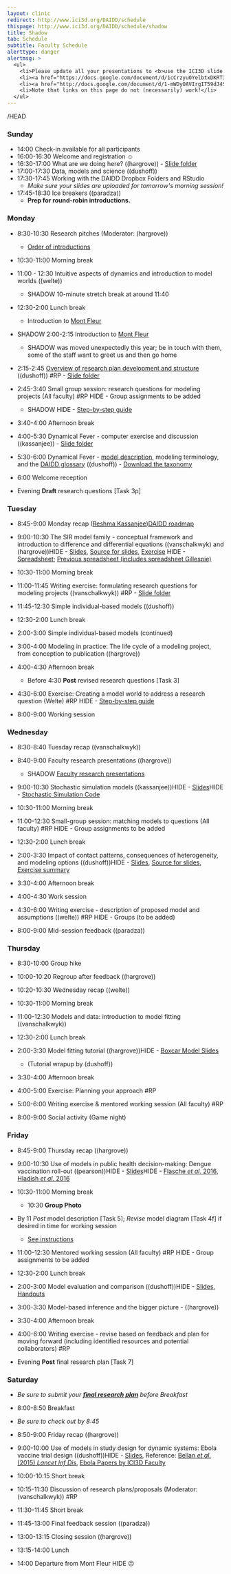 ```yaml
---
layout: clinic
redirect: http://www.ici3d.org/DAIDD/schedule
thispage: http://www.ici3d.org/DAIDD/schedule/shadow
title: Shadow
tab: Schedule
subtitle: Faculty Schedule
alerttype: danger
alertmsg: >
  <ul>
    <li>Please update all your presentations to <b>use the ICI3D slide template</b>.</li>
    <li><a href="https://docs.google.com/document/d/1cCrzyuOYelbtxDKRT3fuwcKQImse3KLSJ3cR_yNTkng">Click here for access to the DAIDD 2018 Notes GD.</a></li>
    <li><a href="http://docs.google.com/document/d/1-mWDyOAVIrgIT59dJ4ShrM1rsh8Ik_2f6Pr0_O8FQ2I/edit?usp=sharing_eip&ts=5a2da462">Click here for access to the DAIDD 2017 Notes GD.</a></li>
    <li>Note that links on this page do not (necessarily) work!</li>
  </ul>
---
```


/HEAD

### Sunday

- 14:00 Check-in available for all participants
- 16:00-16:30 Welcome and registration ☺
- 16:30-17:00 What are we doing here? ((hargrove)) - [Slide folder](https://tinyurl.com/daidd-2019)
- 17:00-17:30 Data, models and science ((dushoff))
- 17:30-17:45 Working with the DAIDD Dropbox Folders and RStudio
    - _Make sure your slides are uploaded for tomorrow's morning session!_
- 17:45-18:30 Ice breakers ((paradza))
    - **Prep for round-robin introductions.**

### Monday

- 8:30-10:30 Research pitches (Moderator: (hargrove))
    - [Order of introductions](./introductions)
- 10:30-11:00 Morning break
- 11:00 - 12:30 Intuitive aspects of dynamics and introduction to model worlds ((welte))
    - SHADOW 10-minute stretch break at around 11:40
- 12:30-2:00 Lunch break
	* Introduction to [Mont Fleur](https://www.montfleur.co.za)

- SHADOW 2:00-2:15 Introduction to [Mont Fleur](https://www.montfleur.co.za)
	* SHADOW was moved unexpectedly this year; be in touch with them, some of the staff want to greet us and then go home
- 2:15-2:45 [Overview of research plan development and structure](planOverview) ((dushoff)) #RP - [Slide folder](https://tinyurl.com/daidd-2019)
- 2:45-3:40 Small group session: research questions for modeling projects (All faculty) #RP HIDE  - Group assignments to be added
	* SHADOW HIDE - [Step-by-step guide](../Materials/researchQuestions)
- 3:40-4:00 Afternoon break

- 4:00-5:30 Dynamical Fever - computer exercise and discussion ((kassanjee)) - [Slide folder](https://tinyurl.com/daidd-2019)
- 5:30-6:00 Dynamical Fever - [model description](../Materials/fever), modeling terminology, and the [DAIDD glossary](http://tinyurl.com/daidd-public) ((dushoff)) - [Download the taxonomy](../Materials/modelTaxonomy)
- 6:00 Welcome reception

- Evening __Draft__ research questions [Task 3p]

### Tuesday

- 8:45-9:00 Monday recap ([Reshma Kassanjee]({{site.subdomainurl}}/team/kassanjee/))[DAIDD roadmap](https://www.dropbox.com/s/p41iaw1pl5nani4/roadmap.pdf?dl=0)
- 9:00-10:30 The SIR model family - conceptual framework and introduction to difference and differential equations ((vanschalkwyk) and (hargrove))HIDE  - [Slides](https://github.com/dushoff/disease_model_talks/blob/master/git_push/family.draft.pdf), [Source for slides](https://github.com/dushoff/disease_model_talks), [Exercise](../Materials/SIRmodelFamily)
 HIDE  - [Spreadsheet](http://tinyurl.com/SIR-DAIDD-2016); [Previous spreadsheet (includes spreadsheet Gillespie)](http://tinyurl.com/SIR-DAIDD-2015)
- 10:30-11:00 Morning break

- 11:00-11:45 Writing exercise: formulating research questions for modeling projects ((vanschalkwyk)) #RP - [Slide folder](https://tinyurl.com/daidd-2019)
- 11:45-12:30 Simple individual-based models ((dushoff))
- 12:30-2:00 Lunch break

- 2:00-3:00 Simple individual-based models (continued)
- 3:00-4:00 Modeling in practice: The life cycle of a modeling project, from conception to publication ((hargrove))
- 4:00-4:30 Afternoon break
	* Before 4:30 __Post__ revised research questions [Task 3]

- 4:30-6:00 Exercise: Creating a model world to address a research question (Welte) #RP HIDE  - [Step-by-step guide](../Materials/modelWorld)
- 8:00-9:00 Working session

### Wednesday

- 8:30-8:40 Tuesday recap ((vanschalkwyk))
- 8:40-9:00 Faculty research presentations ((hargrove))
	- SHADOW [Faculty research presentations](../Materials/researchPresentations)

- 9:00-10:30 Stochastic simulation models ((kassanjee))HIDE  - [Slides](https://www.dropbox.com/s/678dx9io8fqnxyg/Borchering_stochastic_simulation_DAIDD2016.pdf?dl=1)HIDE  - [Stochastic Simulation Code](https://github.com/ICI3D/RTutorials/raw/15f3f2d1c6b8d99c9762617c700e0e8bbf206482/spillover_introductions.R)
- 10:30-11:00 Morning break

- 11:00-12:30 Small-group session: matching models to questions (All faculty) #RP HIDE - Group assignments to be added 
- 12:30-2:00 Lunch break

- 2:00-3:30 Impact of contact patterns, consequences of heterogeneity, and modeling options ((dushoff))HIDE  - [Slides](https://github.com/dushoff/disease_model_talks/tree/master/git_push/heterogeneity.draft.pdf), [Source for slides](https://github.com/dushoff/disease_model_talks), [Exercise summary](../Materials/heterogeneityTutorialSummary.pdf)
- 3:30-4:00 Afternoon break

- 4:00-4:30 Work session
- 4:30-6:00 Writing exercise - description of proposed model and assumptions ((welte)) #RP HIDE  - Groups (to be added)

- 8:00-9:00 Mid-session feedback ((paradza))

### Thursday

- 8:30-10:00 Group hike
- 10:00-10:20 Regroup after feedback ((hargrove))
- 10:20-10:30 Wednesday recap ((welte))
- 10:30-11:00 Morning break

- 11:00-12:30 Models and data: introduction to model fitting  ((vanschalkwyk))
- 12:30-2:00 Lunch break

- 2:00-3:30 Model fitting tutorial ((hargrove))HIDE  - [Boxcar Model Slides](../Materials/boxcarModels.pdf)
	* (Tutorial wrapup by (dushoff))
- 3:30-4:00 Afternoon break

- 4:00-5:00 Exercise: Planning your approach #RP
- 5:00-6:00 Writing exercise & mentored working session (All faculty) #RP
- 8:00-9:00 Social activity (Game night)

### Friday

- 8:45-9:00 Thursday recap ((hargrove))
- 9:00-10:30 Use of models in public health decision-making: Dengue vaccination roll-out ((pearson))HIDE  - [Slides](https://docs.google.com/presentation/d/1JqrGCGnlZLgguxWxeyEEwOBbJYnQaglXbRrq2P_x2Nc/pub?start=false&loop=false&delayms=3000)HIDE  - [Flasche _et al_. 2016](http://journals.plos.org/plosmedicine/article?id=10.1371/journal.pmed.1002181), [Hladish _et al_. 2016 ](http://journals.plos.org/plosntds/article?id=10.1371/journal.pntd.0004661)
- 10:30-11:00 Morning break
    - 10:30 **Group Photo**
	 
- By 11 _Post_ model description [Task 5]; _Revise_ model diagram [Task 4f] if desired in time for working session
	* [See instructions](../Materials/researchPlans)

- 11:00-12:30 Mentored working session (All faculty) #RP HIDE - Group assignments to be added
- 12:30-2:00 Lunch break

- 2:00-3:00 Model evaluation and comparison ((dushoff))HIDE  - [Slides](https://github.com/dushoff/statistics_talks/blob/master/git_push/evaluation.draft.pdf), [Handouts](https://github.com/dushoff/statistics_talks/blob/master/git_push/evaluation.handouts.pdf)
- 3:00-3:30 Model-based inference and the bigger picture - ((hargrove))
- 3:30-4:00 Afternoon break

- 4:00-6:00 Writing exercise - revise based on feedback and plan for moving forward (including identified resources and potential collaborators) #RP

- Evening __Post__ final research plan [Task 7]

### Saturday

- _Be sure to submit your [**final research plan**](../Materials/researchPlans) before Breakfast_
- 8:00-8:50 Breakfast
- _Be sure to check out by 8:45_
- 8:50-9:00 Friday recap ((hargrove))
- 9:00-10:00 Use of models in study design for dynamic systems: Ebola vaccine trial design ((dushoff))HIDE  - [Slides](../Materials/Bellan-ModelsInStudyDesign-Ebola.pdf), Reference: [Bellan _et al._ (2015) _Lancet Inf Dis_](http://bellanlab.publichealth.uga.edu/wp-content/uploads/2016/09/BellanEtAl-SLEbola-LancetID-2015.pdf), [Ebola Papers by ICI3D Faculty](http://ebola.ici3d.org)
- 10:00-10:15 Short break

- 10:15-11:30 Discussion of research plans/proposals (Moderator: (vanschalkwyk)) #RP
- 11:30-11:45 Short break

- 11:45-13:00 Final feedback session ((paradza))
- 13:00-13:15 Closing session ((hargrove))
- 13:15-14:00 Lunch
- 14:00 Departure from Mont Fleur HIDE ☹

